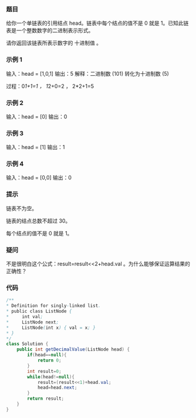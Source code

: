 ### 题目

给你一个单链表的引用结点 head。链表中每个结点的值不是 0 就是 1。已知此链表是一个整数数字的二进制表示形式。

请你返回该链表所表示数字的 十进制值 。

### 示例 1

输入：head = [1,0,1]
输出：5
解释：二进制数 (101) 转化为十进制数 (5)

过程：0*1+1=1 ， 1*2+0=2 ， 2*2+1=5

### 示例 2

输入：head = [0]
输出：0

### 示例 3

输入：head = [1]
输出：1

### 示例 4

输入：head = [0,0]
输出：0

### 提示

链表不为空。

链表的结点总数不超过 30。

每个结点的值不是 0 就是 1。

### 疑问

不是很明白这个公式：result=result<<2+head.val 。为什么能够保证运算结果的正确性？

### 代码

```java
/**
* Definition for singly-linked list.
* public class ListNode {
*     int val;
*     ListNode next;
*     ListNode(int x) { val = x; }
* }
*/
class Solution {
    public int getDecimalValue(ListNode head) {
        if(head==null){
            return 0;
        }
        int result=0;
        while(head!=null){
            result=(result<<1)+head.val;
            head=head.next;
        }
        return result;
    }
}
```
